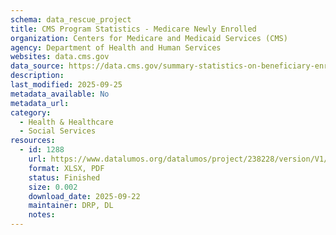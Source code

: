 ```yaml
---
schema: data_rescue_project 
title: CMS Program Statistics - Medicare Newly Enrolled
organization: Centers for Medicare and Medicaid Services (CMS)
agency: Department of Health and Human Services
websites: data.cms.gov
data_source: https://data.cms.gov/summary-statistics-on-beneficiary-enrollment/medicare-and-medicaid-reports/cms-program-statistics-medicare-newly-enrolled
description: 
last_modified: 2025-09-25
metadata_available: No
metadata_url: 
category:
  - Health & Healthcare 
  - Social Services 
resources:
  - id: 1288
    url: https://www.datalumos.org/datalumos/project/238228/version/V1/view
    format: XLSX, PDF
    status: Finished
    size: 0.002
    download_date: 2025-09-22
    maintainer: DRP, DL
    notes: 
---
```

